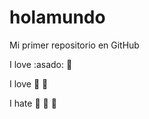 # holamundo

Mi primer repositorio en GitHub

I love :asado: :icecream:

I love :pizza: :dog:

I hate 🍫 🥈 🍰
